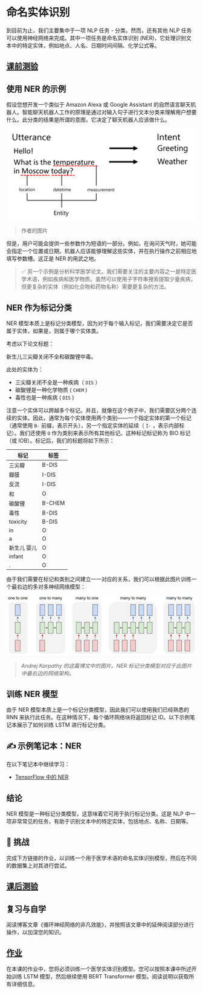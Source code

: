 # 命名实体识别



到目前为止，我们主要集中于一项 NLP 任务 - 分类。然而，还有其他 NLP 任务可以使用神经网络来完成。其中一项任务是命名实体识别 (NER)，它处理识别文本中的特定实体，例如地点、人名、日期时间间隔、化学公式等。

## [ 课前测验](https://red-field-0a6ddfd03.1.azurestaticapps.net/quiz/119)



##  使用 NER 的示例



假设您想开发一个类似于 Amazon Alexa 或 Google Assistant 的自然语言聊天机器人。智能聊天机器人工作的原理是通过对输入句子进行文本分类来理解用户想要什么。此分类的结果是所谓的意图，它决定了聊天机器人应该做什么。

[![Bot NER](https://github.com/happyzjp/AI-For-Beginners/raw/main/translations/zh_cn/5-NLP/19-NER/images/bot-ner.png)](https://github.com/happyzjp/AI-For-Beginners/blob/main/translations/zh_cn/5-NLP/19-NER/images/bot-ner.png)

> 作者的图片

但是，用户可能会提供一些参数作为短语的一部分。例如，在询问天气时，她可能会指定一个位置或日期。机器人应该能够理解这些实体，并在执行操作之前相应地填写参数槽。这正是 NER 的用武之地。

> ✅ 另一个示例是分析科学医学论文。我们需要关注的主要内容之一是特定医学术语，例如疾病和医学物质。虽然可以使用子字符串搜索提取少量疾病，但更复杂的实体（例如化合物和药物名称）需要更复杂的方法。

## NER 作为标记分类



NER 模型本质上是标记分类模型，因为对于每个输入标记，我们需要决定它是否属于实体，如果是，则属于哪个实体类。

考虑以下论文标题：

新生儿三尖瓣关闭不全和碳酸锂中毒。

 此处的实体为：

- 三尖瓣关闭不全是一种疾病（ `DIS` ）
- 碳酸锂是一种化学物质 ( `CHEM` )
- 毒性也是一种疾病 ( `DIS` )

注意一个实体可以跨越多个标记。并且，就像在这个例子中，我们需要区分两个连续的实体。因此，通常为每个实体使用两个类别——一个指定实体的第一个标记（通常使用 `B-` 前缀，表示开头），另一个指定实体的延续（ `I-` ，表示内部标记）。我们还使用 `O` 作为类别来表示所有其他标记。这种标记标记称为 BIO 标记（或 IOB）。标记后，我们的标题将如下所示：

| 标记                          | 标签   |
| ----------------------------- | ------ |
| 三尖瓣                        | B-DIS  |
| 瓣膜                          | I-DIS  |
| 反流                          | I-DIS  |
| 和                            | O      |
| 碳酸锂                        | B-CHEM |
| 毒性                          | B-DIS  |
| toxicity                      | B-DIS  |
| in                            | O      |
| a                             | O      |
| 新生儿<Keep This Symbol> 婴儿 | O      |
| infant                        | O      |
| .                             | O      |

由于我们需要在标记和类别之间建立一一对应的关系，我们可以根据此图片训练一个最右边的多对多神经网络模型：

[![Image showing common recurrent neural network patterns.](https://github.com/happyzjp/AI-For-Beginners/raw/main/translations/zh_cn/5-NLP/17-GenerativeNetworks/images/unreasonable-effectiveness-of-rnn.jpg)](https://github.com/happyzjp/AI-For-Beginners/blob/main/translations/zh_cn/5-NLP/17-GenerativeNetworks/images/unreasonable-effectiveness-of-rnn.jpg)

> *Andrej Karpathy 的这篇博文中的图片。NER 标记分类模型对应于此图片中最右边的网络架构。*

##  训练 NER 模型



由于 NER 模型本质上是一个标记分类模型，因此我们可以使用我们已经熟悉的 RNN 来执行此任务。在这种情况下，每个循环网络块将返回标记 ID。以下示例笔记本展示了如何训练 LSTM 进行标记分类。

## ✍️ 示例笔记本：NER



在以下笔记本中继续学习：

- [ TensorFlow 中的 NER](https://github.com/happyzjp/AI-For-Beginners/blob/main/translations/zh_cn/5-NLP/19-NER/NER-TF.ipynb)

##  结论



NER 模型是一种标记分类模型，这意味着它可用于执行标记分类。这是 NLP 中一项非常常见的任务，有助于识别文本中的特定实体，包括地点、名称、日期等。

##  🚀 挑战



完成下方链接的作业，以训练一个用于医学术语的命名实体识别模型，然后在不同的数据集上对其进行尝试。

## [ 课后测验](https://red-field-0a6ddfd03.1.azurestaticapps.net/quiz/219)



##  复习与自学



阅读博客文章《循环神经网络的非凡效能》，并按照该文章中的延伸阅读部分进行操作，以加深您的知识。

## [ 作业](https://github.com/happyzjp/AI-For-Beginners/blob/main/translations/zh_cn/5-NLP/19-NER/lab/README.md)



在本课的作业中，您将必须训练一个医学实体识别模型。您可以按照本课中所述开始训练 LSTM 模型，然后继续使用 BERT Transformer 模型。阅读说明以获取所有详细信息。
